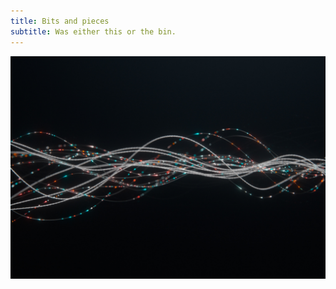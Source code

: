 ```yaml
---
title: Bits and pieces
subtitle: Was either this or the bin.
---
```


![Rnd](/images/bits/page_06_v009.jpg)
